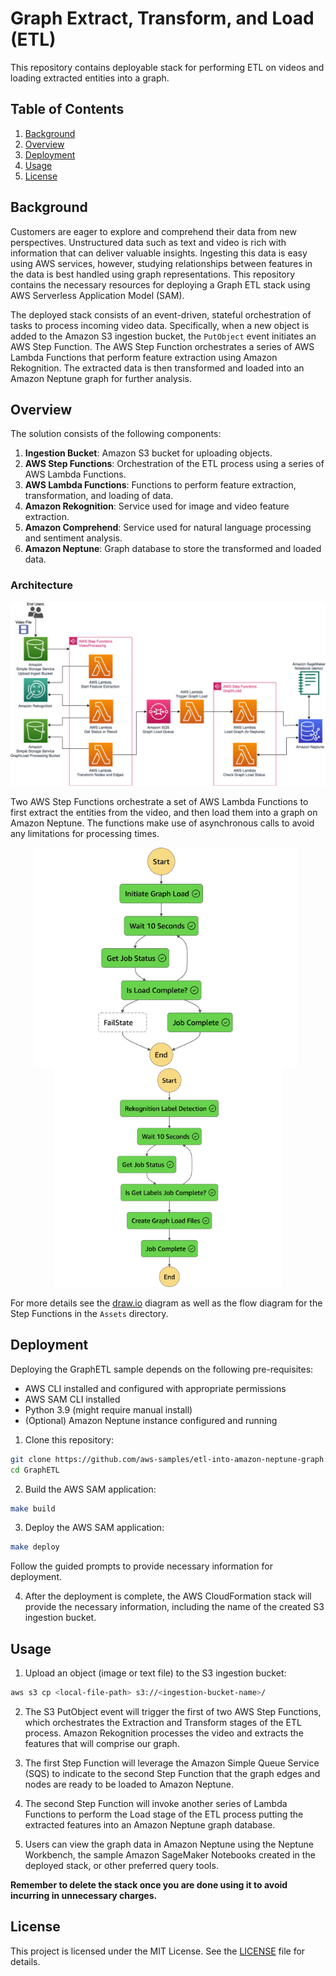 # Graph Extract, Transform, and Load (ETL)

This repository contains deployable stack for performing ETL on videos and loading extracted entities into a graph.

## Table of Contents
1. [Background](#Background)
2. [Overview](#Overview)
3. [Deployment](#Deployment)
4. [Usage](#Usage)
4. [License](#License)

## Background <a id="Background"></a>

Customers are eager to explore and comprehend their data from new perspectives. Unstructured data such as text and video is rich with information that can deliver valuable insights. Ingesting this data is easy using AWS services, however, studying relationships between features in the data is best handled using graph representations. This repository contains the necessary resources for deploying a Graph ETL stack using AWS Serverless Application Model (SAM). 

The deployed stack consists of an event-driven, stateful orchestration of tasks to process incoming video data. Specifically, when a new object is added to the Amazon S3 ingestion bucket, the `PutObject` event initiates an AWS Step Function. The AWS Step Function orchestrates a series of AWS Lambda Functions that perform feature extraction using Amazon Rekognition. The extracted data is then transformed and loaded into an Amazon Neptune graph for further analysis.

## Overview <a id="Overview"></a>

The solution consists of the following components:

1. **Ingestion Bucket**: Amazon S3 bucket for uploading objects.
2. **AWS Step Functions**: Orchestration of the ETL process using a series of AWS Lambda Functions.
3. **AWS Lambda Functions**: Functions to perform feature extraction, transformation, and loading of data.
4. **Amazon Rekognition**: Service used for image and video feature extraction.
5. **Amazon Comprehend**: Service used for natural language processing and sentiment analysis.
6. **Amazon Neptune**: Graph database to store the transformed and loaded data.

### Architecture

<p style="text-align:center">
    <img src="Assets/architecture.png" width=800px/>
</p>

Two AWS Step Functions orchestrate a set of AWS Lambda Functions to first extract the entities from the video, and then load them into a graph on Amazon Neptune. The functions make use of asynchronous calls to avoid any limitations for processing times.

<p style="text-align:center">
    <img src="Assets/state_machine_load_graph.png" height=350px/>
    <span style="width:10px">&nbsp;</span>
    <img src="Assets/state_machine_rekognition.png" height=350px/>
</p>

For more details see the [draw.io](https://drawio-app.com/) diagram as well as the flow diagram for the Step Functions in the `Assets` directory.


## Deployment <a id="Deployment"></a>

Deploying the GraphETL sample depends on the following pre-requisites:

- AWS CLI installed and configured with appropriate permissions
- AWS SAM CLI installed
- Python 3.9 (might require manual install)
- (Optional) Amazon Neptune instance configured and running

1. Clone this repository:
```bash
git clone https://github.com/aws-samples/etl-into-amazon-neptune-graph
cd GraphETL
```

2. Build the AWS SAM application:
```bash
make build
```

3. Deploy the AWS SAM application:
```bash
make deploy
```

Follow the guided prompts to provide necessary information for deployment.

4. After the deployment is complete, the AWS CloudFormation stack will provide the necessary information, including the name of the created S3 ingestion bucket.

## Usage <a id="Usage"></a>

1. Upload an object (image or text file) to the S3 ingestion bucket:
```bash
aws s3 cp <local-file-path> s3://<ingestion-bucket-name>/
```

2. The S3 PutObject event will trigger the first of two AWS Step Functions, which orchestrates the Extraction and Transform stages of the ETL process. Amazon Rekognition processes the video and extracts the features that will comprise our graph.

3. The first Step Function will leverage the Amazon Simple Queue Service (SQS) to indicate to the second Step Function that the graph edges and nodes are ready to be loaded to Amazon Neptune.

3. The second Step Function will invoke another series of Lambda Functions to perform the Load stage of the ETL process putting the extracted features into an Amazon Neptune graph database.

4. Users can view the graph data in Amazon Neptune using the Neptune Workbench, the sample Amazon SageMaker Notebooks created in the deployed stack, or other preferred query tools.

**Remember to delete the stack once you are done using it to avoid incurring in unnecessary charges.**

## License <a id="License"></a>

This project is licensed under the MIT License. See the [LICENSE](LICENSE) file for details.

